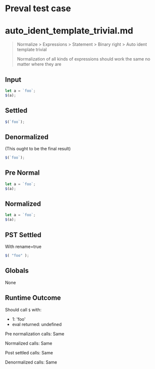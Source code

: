 # Preval test case

# auto_ident_template_trivial.md

> Normalize > Expressions > Statement > Binary right > Auto ident template trivial
>
> Normalization of all kinds of expressions should work the same no matter where they are

## Input

`````js filename=intro
let a = `foo`;
$(a);
`````

## Settled


`````js filename=intro
$(`foo`);
`````

## Denormalized
(This ought to be the final result)

`````js filename=intro
$(`foo`);
`````

## Pre Normal


`````js filename=intro
let a = `foo`;
$(a);
`````

## Normalized


`````js filename=intro
let a = `foo`;
$(a);
`````

## PST Settled
With rename=true

`````js filename=intro
$( "foo" );
`````

## Globals

None

## Runtime Outcome

Should call `$` with:
 - 1: 'foo'
 - eval returned: undefined

Pre normalization calls: Same

Normalized calls: Same

Post settled calls: Same

Denormalized calls: Same
